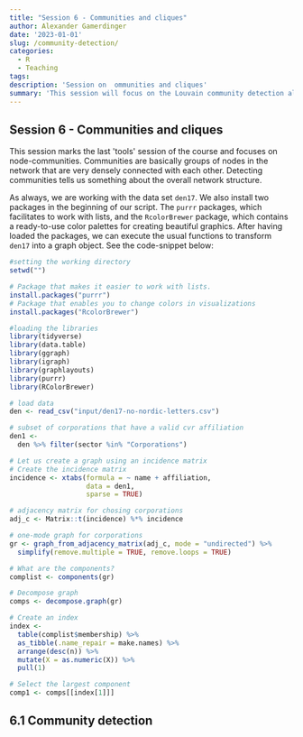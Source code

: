 ```yaml
---
title: "Session 6 - Communities and cliques"
author: Alexander Gamerdinger
date: '2023-01-01'
slug: /community-detection/
categories:
  - R
  - Teaching
tags:
description: 'Session on  ommunities and cliques'
summary: 'This session will focus on the Louvain community detection algorithm and the visualization of communities in a network. We will also discover what cliques are, and how they differ from communities.' 
---
```


## Session 6 - Communities and cliques

This session marks the last 'tools' session of the course and focuses on node-communities. Communities are basically groups of nodes in the network that are very densely connected with each other. Detecting communities tells us something about the overall network structure.

As always, we are working with the data set `den17`. We also install two packages in the beginning of our script. The `purrr` packages, which facilitates to work with lists, and the `RcolorBrewer` package, which contains a ready-to-use color palettes for creating beautiful graphics. After having loaded the packages, we can execute the usual functions to transform `den17` into a graph object. See the code-snippet below:




```r
#setting the working directory
setwd("")

# Package that makes it easier to work with lists. 
install.packages("purrr") 
# Package that enables you to change colors in visualizations
install.packages("RcolorBrewer")

#loading the libraries
library(tidyverse)
library(data.table)
library(ggraph)
library(igraph)
library(graphlayouts)
library(purrr)
library(RColorBrewer)

# load data 
den <- read_csv("input/den17-no-nordic-letters.csv")

# subset of corporations that have a valid cvr affiliation
den1 <- 
  den %>% filter(sector %in% "Corporations")

# Let us create a graph using an incidence matrix
# Create the incidence matrix
incidence <- xtabs(formula = ~ name + affiliation, 
                   data = den1, 
                   sparse = TRUE)

# adjacency matrix for chosing corporations
adj_c <- Matrix::t(incidence) %*% incidence

# one-mode graph for corporations
gr <- graph_from_adjacency_matrix(adj_c, mode = "undirected") %>% 
  simplify(remove.multiple = TRUE, remove.loops = TRUE)

# What are the components?
complist <- components(gr)

# Decompose graph
comps <- decompose.graph(gr)

# Create an index
index <- 
  table(complist$membership) %>% 
  as_tibble(.name_repair = make.names) %>% 
  arrange(desc(n)) %>% 
  mutate(X = as.numeric(X)) %>% 
  pull(1)

# Select the largest component
comp1 <- comps[[index[1]]] 
```

## 6.1 Community detection

## 
